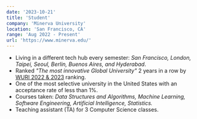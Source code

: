 ```yaml
---
date: '2023-10-21'
title: 'Student'
company: 'Minerva University'
location: 'San Francisco, CA'
range: 'Aug 2022 - Present'
url: 'https://www.minerva.edu/'
---
```


- Living in a different tech hub every semester: <i>San Francisco, London, Taipei, Seoul, Berlin, Buenos Aires, and Hyderabad</i>.
- Ranked <i>"The most innovative Global University"</i> 2 years in a row by <a href="https://www.wuri.world/wuri-ranking-2023">WURI 2022 & 2023</a> ranking.
- One of the most selective university in the United States with an acceptance rate of less than 1%.
- Courses taken: <i>Data Structures and Algorithms, Machine Learning, Software Engineering, Artificial Intelligence, Statistics.</i>
- Teaching assistant (TA) for 3 Computer Science classes.
